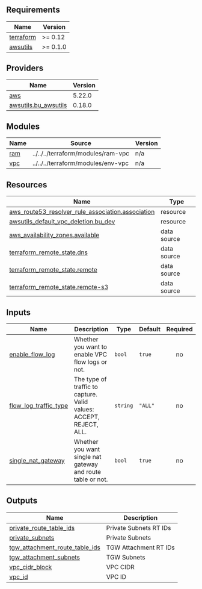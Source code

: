 <!-- BEGIN_TF_DOCS -->
## Requirements

| Name | Version |
|------|---------|
| <a name="requirement_terraform"></a> [terraform](#requirement\_terraform) | >= 0.12 |
| <a name="requirement_awsutils"></a> [awsutils](#requirement\_awsutils) | >= 0.1.0 |

## Providers

| Name | Version |
|------|---------|
| <a name="provider_aws"></a> [aws](#provider\_aws) | 5.22.0 |
| <a name="provider_awsutils.bu_awsutils"></a> [awsutils.bu\_awsutils](#provider\_awsutils.bu\_awsutils) | 0.18.0 |

## Modules

| Name | Source | Version |
|------|--------|---------|
| <a name="module_ram"></a> [ram](#module\_ram) | ../../../terraform/modules/ram-vpc | n/a |
| <a name="module_vpc"></a> [vpc](#module\_vpc) | ../../../terraform/modules/env-vpc | n/a |

## Resources

| Name | Type |
|------|------|
| [aws_route53_resolver_rule_association.association](https://registry.terraform.io/providers/hashicorp/aws/latest/docs/resources/route53_resolver_rule_association) | resource |
| [awsutils_default_vpc_deletion.bu_dev](https://registry.terraform.io/providers/cloudposse/awsutils/latest/docs/resources/default_vpc_deletion) | resource |
| [aws_availability_zones.available](https://registry.terraform.io/providers/hashicorp/aws/latest/docs/data-sources/availability_zones) | data source |
| [terraform_remote_state.dns](https://registry.terraform.io/providers/hashicorp/terraform/latest/docs/data-sources/remote_state) | data source |
| [terraform_remote_state.remote](https://registry.terraform.io/providers/hashicorp/terraform/latest/docs/data-sources/remote_state) | data source |
| [terraform_remote_state.remote-s3](https://registry.terraform.io/providers/hashicorp/terraform/latest/docs/data-sources/remote_state) | data source |

## Inputs

| Name | Description | Type | Default | Required |
|------|-------------|------|---------|:--------:|
| <a name="input_enable_flow_log"></a> [enable\_flow\_log](#input\_enable\_flow\_log) | Whether you want to enable VPC flow logs or not. | `bool` | `true` | no |
| <a name="input_flow_log_traffic_type"></a> [flow\_log\_traffic\_type](#input\_flow\_log\_traffic\_type) | The type of traffic to capture. Valid values: ACCEPT, REJECT, ALL. | `string` | `"ALL"` | no |
| <a name="input_single_nat_gateway"></a> [single\_nat\_gateway](#input\_single\_nat\_gateway) | Whether you want single nat gateway and route table or not. | `bool` | `true` | no |

## Outputs

| Name | Description |
|------|-------------|
| <a name="output_private_route_table_ids"></a> [private\_route\_table\_ids](#output\_private\_route\_table\_ids) | Private Subnets RT IDs |
| <a name="output_private_subnets"></a> [private\_subnets](#output\_private\_subnets) | Private Subnets |
| <a name="output_tgw_attachment_route_table_ids"></a> [tgw\_attachment\_route\_table\_ids](#output\_tgw\_attachment\_route\_table\_ids) | TGW Attachment RT IDs |
| <a name="output_tgw_attachment_subnets"></a> [tgw\_attachment\_subnets](#output\_tgw\_attachment\_subnets) | TGW Subnets |
| <a name="output_vpc_cidr_block"></a> [vpc\_cidr\_block](#output\_vpc\_cidr\_block) | VPC CIDR |
| <a name="output_vpc_id"></a> [vpc\_id](#output\_vpc\_id) | VPC ID |
